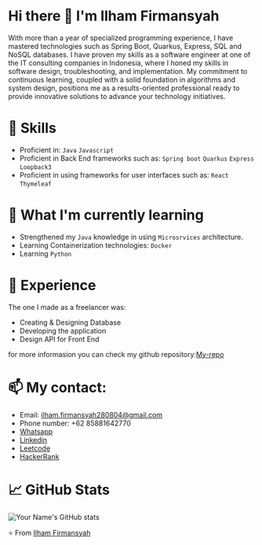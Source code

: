 # Hi there 👋 I'm Ilham Firmansyah
  With more than a year of specialized programming experience, I have mastered technologies such as Spring
  Boot, Quarkus, Express, SQL and NoSQL databases. I have proven my skills as a software engineer at one of
  the IT consulting companies in Indonesia, where I honed my skills in software design, troubleshooting, and
  implementation. My commitment to continuous learning, coupled with a solid foundation in algorithms and
  system design, positions me as a results-oriented professional ready to provide innovative solutions to advance
  your technology initiatives.

<!--
**apekking28/apekking28** is a ✨ _special_ ✨ repository because its `README.md` (this file) appears on your GitHub profile.

Here are some ideas to get you started:

- 🔭 I’m currently working on ...
- 🌱 I’m currently learning ...
- 👯 I’m looking to collaborate on ...
- 🤔 I’m looking for help with ...
- 💬 Ask me about ...
- 📫 How to reach me: ...
- 😄 Pronouns: ...
- ⚡ Fun fact: ...
-->

# 🚀 Skills
- Proficient in: `Java` `Javascript`
- Proficient in Back End frameworks such as: `Spring boot` `Quarkus` `Express` `Loopback3`
- Proficient in using frameworks for user interfaces such as: `React` `Thymeleaf`
  

# 🌱 What I'm currently learning
- Strengthened my `Java` knowledge in using `Microsrvices` architecture.
- Learning Containerization technologies: `Docker`
- Learning `Python` 

# 💼 Experience
The one I made as a freelancer was:
- Creating & Designing Database
- Developing the application
- Design API for Front End

for more informasion you can check my github repository:[My-repo](https://github.com/apekking28?tab=repositories)

# 📫 My contact:
- Email: ilham.firmansyah280804@gmail.com
- Phone number: +62 85881642770
- [Whatsapp](https://wa.link/h62c2i)
- [Linkedin](https://www.linkedin.com/in/ilham-firmansyah-61a91b20b/)
- [Leetcode](https://leetcode.com/Ilham28/)
- [HackerRank](https://www.hackerrank.com/apekking28?hr_r=1)
  
# 📈 GitHub Stats
![Your Name's GitHub stats](https://github-readme-stats.vercel.app/api?username=apekking28&show_icons=true&theme=radical)

⭐️ From [Ilham Firmansyah](https://github.com/apekking28)




